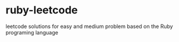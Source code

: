 # ruby-leetcode
leetcode solutions for easy and medium problem based on the Ruby programing language
